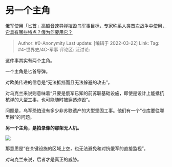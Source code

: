 # 另一个主角
[俄军使用「匕首」高超音速导弹摧毁乌军事目标，专家称系人类首次战争中使用，它具有哪些特点？俄为何要用它？](https://www.zhihu.com/question/522907966/answer/2401047849)

> Author: #0-Anonymity
> Last update: [编辑于 2022-03-22]
> Link:
> Tag: #4-世界史/4C-军事
> 评论区:
> 泛讨论:

这件事其实有两个主角。

一个主角是匕首导弹。

对欧美传递的信息是“无法抵挡而且无法躲避的攻击”。

对乌克兰来说则意味着“只要是俄军已知的前苏联基础设施，即使是设计上能抵抗核弹的大型工事，也可能随时被穿透炸毁”。

问题是，乌军恐怕没有多少非苏联遗产的大型坚固工事。他们有一个“仓库要往哪里搬”的问题。

**另一个主角，是拍录像的那架无人机。**

![](https://pic3.zhimg.com/50/v2-7ebd96eef7bcf59a5d68a97eda6a56c4_720w.jpg?source=1940ef5c)

那意思是“在关键设施的区域上空，也无法避免和对抗俄军的直接监视”。

对乌克兰来说，后者才是真正的威胁。
